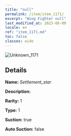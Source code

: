 ```yaml
---
title: "null"
permalink: /item/item_1171/
excerpt: "Wing Fighter null"
last_modified_at: 2023-08-09
locale: en
ref: "item_1171.md"
toc: false
classes: wide
---
```



 ![Unknown_1171](/images/item/Settlement_star_p.png)



## Details

 **Name:** *Settlement_star* 

 **Description:** 

 **Rarity:** 1 

 **Type:** 1 

 **Suction:** true 

 **Auto Suction:** false 


